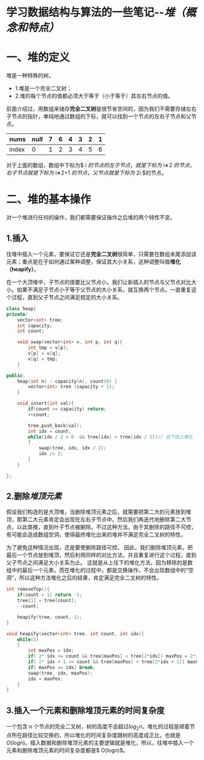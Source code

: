 # 学习数据结构与算法的一些笔记--*堆（概念和特点）*

# 一、堆的定义
堆是一种特殊的树。
* 1.堆是一个完全二叉树；
* 2.堆的每个节点的值都必须大于等于（小于等于）其左右节点的值。

前面介绍过，用数组来储存**完全二叉树**是很节省空间的，因为我们不需要存储左右子节点的指针，单纯地通过数组的下标，就可以找到一个节点的左右子节点和父节点。

|nums| *null*|7|6|4|3|2|1|
|--|--|--|--|--|--|--|--|
|index|0|1|2|3|4|5|6|

对于上面的数组，数组中下标为$ i $的节点的左子节点，就是下标为$ i∗2 $的节点，右子节点就是下标为$ i∗2+1 $的节点，父节点就是下标为$ 2i​ $的节点。

# 二、堆的基本操作
对一个堆进行任何的操作，我们都需要保证操作之后堆的两个特性不变。
## 1.插入
往堆中插入一个元素，要保证它还是**完全二叉树**很简单，只需要在数组末尾添加该元素；重点是在于如何通过某种调整，保证其大小关系，这种调整叫做**堆化（heapify）**。

在一个大顶堆中，子节点的值要比父节点小。我们让新插入的节点与父节点对比大小。如果不满足子节点小于等于父节点的大小关系，就互换两个节点。一直重复这个过程，直到父子节点之间满足规定的大小关系。
```cpp
class heap{
private:
    vector<int> tree;
    int capacity;
    int count;

    void swap(vector<int> v, int p, int q){
        int tmp = v[p];
        v[p] = v[q];
        v[q] = tmp;
    }

public:
    heap(int n) : capacity(n), count(0) {
        vector<int> tree (capacity + 1);
    }

    void insert(int val){
        if(count >= capacity) return;
        ++count;

        tree.push_back(val);
        int idx = count;
        while(idx / 2 > 0  && tree[idx] > tree[idx / 2])// 自下往上堆化
        {
            swap(tree, idx, idx / 2);
            idx /= 2;
        }
    }

};
```
## 2.删除*堆顶元素*
假设我们构造的是大顶堆，当删除堆顶元素之后，就需要把第二大的元素放到堆顶，那第二大元素肯定会出现在左右子节点中。然后我们再迭代地删除第二大节点，以此类推，直到叶子节点被删除。不过这种方法，由于其删除的路径不可控，有可能会造成数组空洞，使得最终堆化出来的堆并不满足完全二叉树的特性。

为了避免这种情况出现，还是要使删除路径可控。
因此，我们删除堆顶元素，把最后一个节点放到堆顶，然后利用同样的对比方法，并且重复进行这个过程，直到父子节点之间满足大小关系为止。
这就是从上往下的堆化方法。因为移除的是数组中的最后一个元素，而在堆化的过程中，都是交换操作，不会出现数组中的“空洞”，所以这种方法堆化之后的结果，肯定满足完全二叉树的特性。

```cpp
int removeTop(){
    if(count < 1) return -1;
    tree[1] = tree[count];
    --count;

    heapify(tree, count, 1);
}

void heapify(vector<int> tree, int count, int idx){
    while(1)
    {
        int maxPos = idx;
        if( 2* idx <= count && tree[maxPos] < tree[2*idx]) maxPos = 2*idx;
        if( 2* idx + 1 <= count && tree[maxPos] < tree[2*idx + 1]) maxPos = 2*idx + 1;
        if( maxPos == idx) break;
        swap(tree, idx, maxPos);
        idx = maxPos;
    }
}
```

## 3.插入一个元素和删除堆顶元素的时间复杂度
一个包含 n 个节点的完全二叉树，树的高度不会超过$log_2^​n$。堆化的过程是顺着节点所在路径比较交换的，所以堆化的时间复杂度跟树的高度成正比，也就是$O(logn)$。插入数据和删除堆顶元素的主要逻辑就是堆化，所以，往堆中插入一个元素和删除堆顶元素的时间复杂度都是$ O(logn)$。